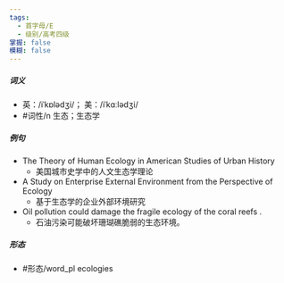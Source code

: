 ```yaml
---
tags:
  - 首字母/E
  - 级别/高考四级
掌握: false
模糊: false
---
```

##### 词义
- 英：/iˈkɒlədʒi/； 美：/iˈkɑːlədʒi/
- #词性/n  生态；生态学
##### 例句
- The Theory of Human Ecology in American Studies of Urban History
	- 美国城市史学中的人文生态学理论
- A Study on Enterprise External Environment from the Perspective of Ecology
	- 基于生态学的企业外部环境研究
- Oil pollution could damage the fragile ecology of the coral reefs .
	- 石油污染可能破坏珊瑚礁脆弱的生态环境。
##### 形态
- #形态/word_pl ecologies

